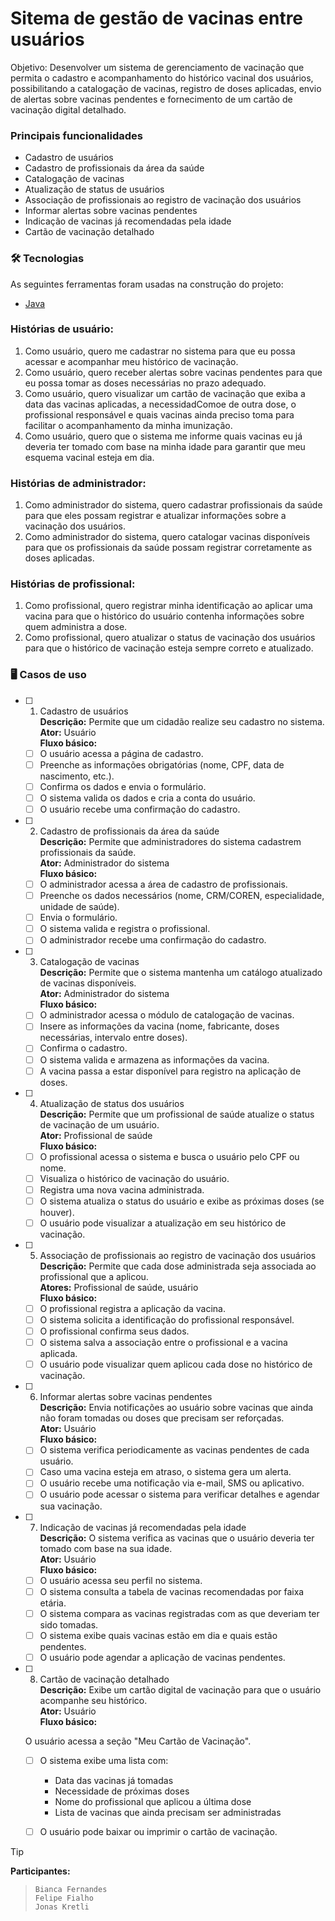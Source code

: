 



# Sitema de gestão de vacinas entre usuários  

Objetivo: Desenvolver um sistema de gerenciamento de vacinação que permita o cadastro e acompanhamento do histórico vacinal dos usuários, possibilitando a catalogação de vacinas, registro de doses aplicadas, envio de alertas sobre vacinas pendentes e fornecimento de um cartão de vacinação digital detalhado.

### Principais funcionalidades
- Cadastro de usuários
- Cadastro de profissionais da área da saúde
- Catalogação de vacinas
- Atualização de status de usuários
- Associação de profissionais ao registro de vacinação dos usuários
- Informar alertas sobre vacinas pendentes
- Indicação de vacinas já recomendadas pela idade
- Cartão de vacinação detalhado

### 🛠 Tecnologias

As seguintes ferramentas foram usadas na construção do projeto:
- [Java](https://www.java.com/pt-BR/)

### Histórias de usuário:
1. Como usuário, quero me cadastrar no sistema para que eu possa acessar e acompanhar meu histórico de vacinação.
2. Como usuário, quero receber alertas sobre vacinas pendentes para que eu possa tomar as doses necessárias no prazo adequado.
3. Como usuário, quero visualizar um cartão de vacinação que exiba a data das vacinas aplicadas, a necessidadComoe de outra dose, o profissional responsável e quais vacinas ainda preciso toma para facilitar o acompanhamento da minha imunização.
4. Como usuário, quero que o sistema me informe quais vacinas eu já deveria ter tomado com base na minha idade para garantir que meu esquema vacinal esteja em dia.

### Histórias de administrador:  
1. Como administrador do sistema, quero cadastrar profissionais da saúde para que eles possam registrar e atualizar informações sobre a vacinação dos usuários.
2. Como administrador do sistema, quero catalogar vacinas disponíveis para que os profissionais da saúde possam registrar corretamente as doses aplicadas.

### Histórias de profissional:  
1. Como profissional, quero registrar minha identificação ao aplicar uma vacina para que o histórico do usuário contenha informações sobre quem administra a dose.
2. Como profissional, quero atualizar o status de vacinação dos usuários para que o histórico de vacinação esteja sempre correto e atualizado.

### 🖥️ Casos de uso  
- [ ] 1. Cadastro de usuários  
**Descrição:** Permite que um cidadão realize seu cadastro no sistema.  
**Ator:** Usuário  
**Fluxo básico:**
  - [ ] O usuário acessa a página de cadastro.
  - [ ] Preenche as informações obrigatórias (nome, CPF, data de nascimento, etc.).
  - [ ] Confirma os dados e envia o formulário.
  - [ ] O sistema valida os dados e cria a conta do usuário.
  - [ ] O usuário recebe uma confirmação do cadastro.
     
- [ ] 2. Cadastro de profissionais da área da saúde  
**Descrição:** Permite que administradores do sistema cadastrem profissionais da saúde.  
**Ator:** Administrador do sistema  
**Fluxo básico:**  
  - [ ] O administrador acessa a área de cadastro de profissionais.
  - [ ] Preenche os dados necessários (nome, CRM/COREN, especialidade, unidade de saúde).
  - [ ] Envia o formulário.
  - [ ] O sistema valida e registra o profissional.
  - [ ] O administrador recebe uma confirmação do cadastro.

- [ ] 3. Catalogação de vacinas  
**Descrição:** Permite que o sistema mantenha um catálogo atualizado de vacinas disponíveis.  
**Ator:** Administrador do sistema  
**Fluxo básico:**  
  - [ ] O administrador acessa o módulo de catalogação de vacinas.
  - [ ] Insere as informações da vacina (nome, fabricante, doses necessárias, intervalo entre doses).
  - [ ] Confirma o cadastro.
  - [ ] O sistema valida e armazena as informações da vacina.
  - [ ] A vacina passa a estar disponível para registro na aplicação de doses.

- [ ] 4. Atualização de status dos usuários  
**Descrição:** Permite que um profissional de saúde atualize o status de vacinação de um usuário.  
**Ator:** Profissional de saúde  
**Fluxo básico:**  
  - [ ] O profissional acessa o sistema e busca o usuário pelo CPF ou nome.
  - [ ] Visualiza o histórico de vacinação do usuário.
  - [ ] Registra uma nova vacina administrada.
  - [ ] O sistema atualiza o status do usuário e exibe as próximas doses (se houver).
  - [ ] O usuário pode visualizar a atualização em seu histórico de vacinação.

- [ ] 5. Associação de profissionais ao registro de vacinação dos usuários  
**Descrição:** Permite que cada dose administrada seja associada ao profissional que a aplicou.  
**Atores:** Profissional de saúde, usuário  
**Fluxo básico:**  
  - [ ] O profissional registra a aplicação da vacina.
  - [ ] O sistema solicita a identificação do profissional responsável.
  - [ ] O profissional confirma seus dados.
  - [ ] O sistema salva a associação entre o profissional e a vacina aplicada.
  - [ ] O usuário pode visualizar quem aplicou cada dose no histórico de vacinação.

- [ ] 6. Informar alertas sobre vacinas pendentes  
**Descrição:** Envia notificações ao usuário sobre vacinas que ainda não foram tomadas ou doses que precisam ser reforçadas.  
**Ator:** Usuário  
**Fluxo básico:**  
  - [ ] O sistema verifica periodicamente as vacinas pendentes de cada usuário.
  - [ ] Caso uma vacina esteja em atraso, o sistema gera um alerta.
  - [ ] O usuário recebe uma notificação via e-mail, SMS ou aplicativo.
  - [ ] O usuário pode acessar o sistema para verificar detalhes e agendar sua vacinação.

- [ ] 7. Indicação de vacinas já recomendadas pela idade  
**Descrição:** O sistema verifica as vacinas que o usuário deveria ter tomado com base na sua idade.  
**Ator:** Usuário  
**Fluxo básico:**  
  - [ ] O usuário acessa seu perfil no sistema.
  - [ ] O sistema consulta a tabela de vacinas recomendadas por faixa etária.
  - [ ] O sistema compara as vacinas registradas com as que deveriam ter sido tomadas.
  - [ ] O sistema exibe quais vacinas estão em dia e quais estão pendentes.
  - [ ] O usuário pode agendar a aplicação de vacinas pendentes.

- [ ] 8. Cartão de vacinação detalhado  
**Descrição:** Exibe um cartão digital de vacinação para que o usuário acompanhe seu histórico.  
**Ator:** Usuário  
**Fluxo básico:**  

  O usuário acessa a seção "Meu Cartão de Vacinação".
  - [ ] O sistema exibe uma lista com:
     - Data das vacinas já tomadas
     - Necessidade de próximas doses
     - Nome do profissional que aplicou a última dose
     - Lista de vacinas que ainda precisam ser administradas
  - [ ] O usuário pode baixar ou imprimir o cartão de vacinação.







> [!TIP]
**Participantes:**  
> `Bianca Fernandes`  
> `Felipe Fialho`  
> `Jonas Kretli`

